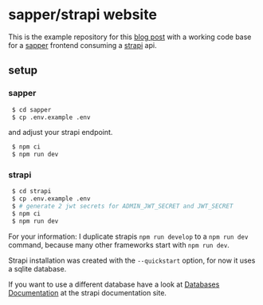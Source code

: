 # sapper/strapi website

This is the example repository for this [blog post](https://raoulkramer.de/build-a-sapper-strapi-website) with a working
code base for a [sapper](https://sapper.svelte.dev/) frontend consuming a [strapi](https://strapi.io) api.

## setup

### sapper

```bash
 $ cd sapper
 $ cp .env.example .env
```
and adjust your strapi endpoint.

```bash
 $ npm ci
 $ npm run dev
```

### strapi

```bash
 $ cd strapi
 $ cp .env.example .env
 $ # generate 2 jwt secrets for ADMIN_JWT_SECRET and JWT_SECRET
 $ npm ci
 $ npm run dev
```

For your information: I duplicate strapis `npm run develop` to a `npm run dev` command,
because many other frameworks start with `npm run dev`.

Strapi installation was created with the `--quickstart` option, for now it uses a sqlite database.

If you want to use a different database have a look at [Databases Documentation](https://strapi.io/documentation/v3.x/guides/databases.html) at the strapi documentation site.